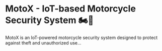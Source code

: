 # MotoX - IoT-based Motorcycle Security System 🏍️🔐

MotoX is an IoT-powered motorcycle security system designed to protect against theft and unauthorized use...

